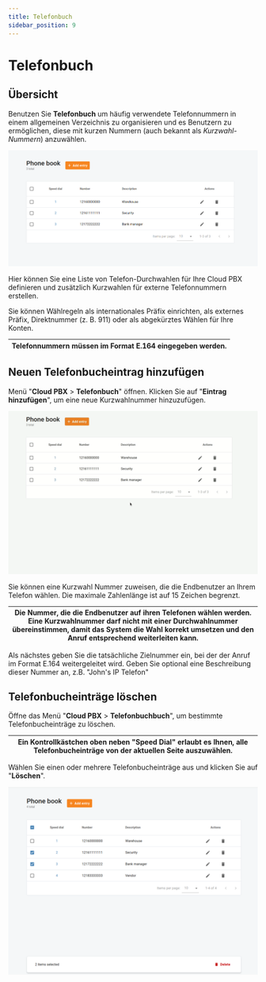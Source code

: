 ```yaml
---
title: Telefonbuch
sidebar_position: 9
---
```


# Telefonbuch

## Übersicht

Benutzen Sie **Telefonbuch** um häufig verwendete Telefonnummern in einem allgemeinen Verzeichnis zu organisieren und es Benutzern zu ermöglichen, diese mit kurzen Nummern (auch bekannt als _Kurzwahl-Nummern_) anzuwählen.

![](./img/Phonebook-Overview.png)

Hier können Sie eine Liste von Telefon-Durchwahlen für Ihre Cloud PBX definieren und zusätzlich Kurzwahlen für externe Telefonnummern erstellen.

Sie können Wählregeln als internationales Präfix einrichten, als externes Präfix, Direktnummer (z. B. 911) oder als abgekürztes Wählen für Ihre Konten.

| Telefonnummern müssen im Format E.164 eingegeben werden. |
| -------------------------------------------------------- |

## Neuen Telefonbucheintrag hinzufügen

Menü "**Cloud PBX** > **Telefonbuch**" öffnen.  Klicken Sie auf "**Eintrag hinzufügen**", um eine neue Kurzwahlnummer hinzuzufügen.

![](./img/Phonebook-Add_new_entry.gif)

Sie können eine Kurzwahl Nummer zuweisen, die die Endbenutzer an Ihrem Telefon wählen. Die maximale Zahlenlänge ist auf 15 Zeichen begrenzt.

| Die Nummer, die die Endbenutzer auf ihren Telefonen wählen werden. Eine Kurzwahlnummer darf nicht mit einer Durchwahlnummer übereinstimmen, damit das System die Wahl korrekt umsetzen und den Anruf entsprechend weiterleiten kann. |
| ------------------------------------------------------------------------------------------------------------------------------------------------------------------------------------------------------------------------------------ |

Als nächstes geben Sie die tatsächliche Zielnummer ein, bei der der Anruf im Format E.164 weitergeleitet wird. Geben Sie optional eine Beschreibung dieser Nummer an, z.B. "John's IP Telefon"

## Telefonbucheinträge löschen

Öffne das Menü "**Cloud PBX** > **Telefonbuchbuch**", um bestimmte Telefonbucheinträge zu löschen.

| Ein Kontrollkästchen oben neben "**Speed Dial**" erlaubt es Ihnen, alle Telefonbucheinträge von der aktuellen Seite auszuwählen. |
| -------------------------------------------------------------------------------------------------------------------------------- |

Wählen Sie einen oder mehrere Telefonbucheinträge aus und klicken Sie auf "**Löschen**".

![](./img/Phonebook-Delete_entries.png)

